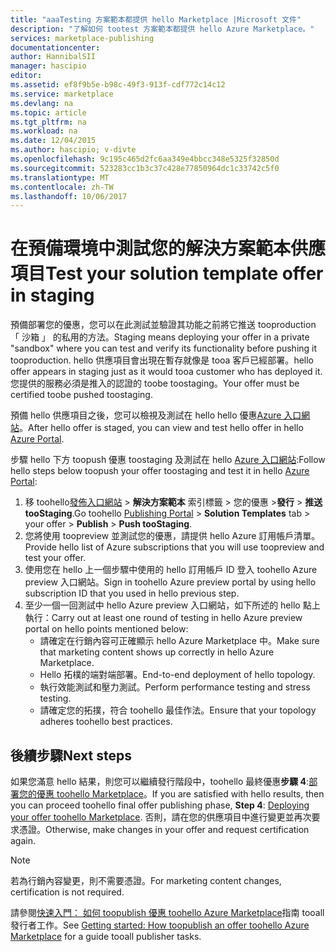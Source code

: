 ```yaml
---
title: "aaaTesting 方案範本都提供 hello Marketplace |Microsoft 文件"
description: "了解如何 tootest 方案範本都提供 hello Azure Marketplace。"
services: marketplace-publishing
documentationcenter: 
author: HannibalSII
manager: hascipio
editor: 
ms.assetid: ef8f9b5e-b98c-49f3-913f-cdf772c14c12
ms.service: marketplace
ms.devlang: na
ms.topic: article
ms.tgt_pltfrm: na
ms.workload: na
ms.date: 12/04/2015
ms.author: hascipio; v-divte
ms.openlocfilehash: 9c195c465d2fc6aa349e4bbcc348e5325f32850d
ms.sourcegitcommit: 523283cc1b3c37c428e77850964dc1c33742c5f0
ms.translationtype: MT
ms.contentlocale: zh-TW
ms.lasthandoff: 10/06/2017
---
```

# <a name="test-your-solution-template-offer-in-staging"></a><span data-ttu-id="35a12-103">在預備環境中測試您的解決方案範本供應項目</span><span class="sxs-lookup"><span data-stu-id="35a12-103">Test your solution template offer in staging</span></span>
<span data-ttu-id="35a12-104">預備部署您的優惠，您可以在此測試並驗證其功能之前將它推送 tooproduction 「 沙箱 」 的私用的方法。</span><span class="sxs-lookup"><span data-stu-id="35a12-104">Staging means deploying your offer in a private "sandbox" where you can test and verify its functionality before pushing it tooproduction.</span></span> <span data-ttu-id="35a12-105">hello 供應項目會出現在暫存就像是 tooa 客戶已經部署。</span><span class="sxs-lookup"><span data-stu-id="35a12-105">hello offer appears in staging just as it would tooa customer who has deployed it.</span></span> <span data-ttu-id="35a12-106">您提供的服務必須是推入的認證的 toobe toostaging。</span><span class="sxs-lookup"><span data-stu-id="35a12-106">Your offer must be certified toobe pushed toostaging.</span></span>

<span data-ttu-id="35a12-107">預備 hello 供應項目之後，您可以檢視及測試在 hello hello 優惠[Azure 入口網站](https://portal.azure.com/)。</span><span class="sxs-lookup"><span data-stu-id="35a12-107">After hello offer is staged, you can view and test hello offer in hello [Azure Portal](https://portal.azure.com/).</span></span>

<span data-ttu-id="35a12-108">步驟 hello 下方 toopush 優惠 toostaging 及測試在 hello [Azure 入口網站](https://portal.azure.com/):</span><span class="sxs-lookup"><span data-stu-id="35a12-108">Follow hello steps below toopush your offer toostaging and test it in hello [Azure Portal](https://portal.azure.com/):</span></span>

1. <span data-ttu-id="35a12-109">移 toohello[發佈入口網站](https://publish.windowsazure.com) > **解決方案範本** 索引標籤 > 您的優惠 >**發行** > **推送 tooStaging**.</span><span class="sxs-lookup"><span data-stu-id="35a12-109">Go toohello [Publishing Portal](https://publish.windowsazure.com) > **Solution Templates** tab > your offer > **Publish** > **Push tooStaging**.</span></span>
2. <span data-ttu-id="35a12-110">您將使用 toopreview 並測試您的優惠，請提供 hello Azure 訂用帳戶清單。</span><span class="sxs-lookup"><span data-stu-id="35a12-110">Provide hello list of Azure subscriptions that you will use toopreview and test your offer.</span></span>
3. <span data-ttu-id="35a12-111">使用您在 hello 上一個步驟中使用的 hello 訂用帳戶 ID 登入 toohello Azure preview 入口網站。</span><span class="sxs-lookup"><span data-stu-id="35a12-111">Sign in toohello Azure preview portal by using hello subscription ID that you used in hello previous step.</span></span>
4. <span data-ttu-id="35a12-112">至少一個一回測試中 hello Azure preview 入口網站，如下所述的 hello 點上執行：</span><span class="sxs-lookup"><span data-stu-id="35a12-112">Carry out at least one round of testing in hello Azure preview portal on hello points mentioned below:</span></span>
   * <span data-ttu-id="35a12-113">請確定在行銷內容可正確顯示 hello Azure Marketplace 中。</span><span class="sxs-lookup"><span data-stu-id="35a12-113">Make sure that marketing content shows up correctly in hello Azure Marketplace.</span></span>
   * <span data-ttu-id="35a12-114">Hello 拓樸的端對端部署。</span><span class="sxs-lookup"><span data-stu-id="35a12-114">End-to-end deployment of hello topology.</span></span>
   * <span data-ttu-id="35a12-115">執行效能測試和壓力測試。</span><span class="sxs-lookup"><span data-stu-id="35a12-115">Perform performance testing and stress testing.</span></span>
   * <span data-ttu-id="35a12-116">請確定您的拓撲，符合 toohello 最佳作法。</span><span class="sxs-lookup"><span data-stu-id="35a12-116">Ensure that your topology adheres toohello best practices.</span></span>

## <a name="next-steps"></a><span data-ttu-id="35a12-117">後續步驟</span><span class="sxs-lookup"><span data-stu-id="35a12-117">Next steps</span></span>
<span data-ttu-id="35a12-118">如果您滿意 hello 結果，則您可以繼續發行階段中，toohello 最終優惠**步驟 4**:[部署您的優惠 toohello Marketplace](marketplace-publishing-push-to-production.md)。</span><span class="sxs-lookup"><span data-stu-id="35a12-118">If you are satisfied with hello results, then you can proceed toohello final offer publishing phase, **Step 4**:  [Deploying your offer toohello Marketplace](marketplace-publishing-push-to-production.md).</span></span> <span data-ttu-id="35a12-119">否則，請在您的供應項目中進行變更並再次要求憑證。</span><span class="sxs-lookup"><span data-stu-id="35a12-119">Otherwise, make changes in your offer and request certification again.</span></span>

> [!NOTE]
> <span data-ttu-id="35a12-120">若為行銷內容變更，則不需要憑證。</span><span class="sxs-lookup"><span data-stu-id="35a12-120">For marketing content changes, certification is not required.</span></span>
> 
> 

<span data-ttu-id="35a12-121">請參閱[快速入門： 如何 toopublish 優惠 toohello Azure Marketplace](marketplace-publishing-getting-started.md)指南 tooall 發行者工作。</span><span class="sxs-lookup"><span data-stu-id="35a12-121">See [Getting started: How toopublish an offer toohello Azure Marketplace](marketplace-publishing-getting-started.md) for a guide tooall publisher tasks.</span></span>

